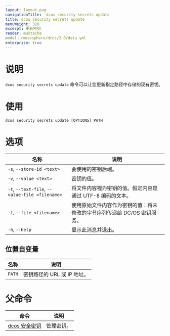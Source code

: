 ```yaml
---
layout: layout.pug
navigationTitle:  dcos security secrets update
title: dcos security secrets update
menuWeight: 320
excerpt: 更新密钥
render: mustache
model：/mesosphere/dcos/2.0/data.yml
enterprise: true
---
```


# 说明

`dcos security secrets update` 命令可以让您更新指定路径中存储的现有密钥。

# 使用

 ```
dcos security secrets update [OPTIONS] PATH
 ```

# 选项

| 名称 | 说明 |
|------------------|----------------------|
|`-s`, `--store-id <text>` | 要使用的密钥后端。|
|`-v`, `--value <text>` | 密钥的值。|
| `-t`, `--text-file`, `--value-file <filename>` | 将文件内容视为密钥的值。假定内容是通过 UTF-8 编码的文本。|
| `-f`, `--file <filename>` | 使用原始文件内容作为密钥的值：将未修改的字节序列传递给 DC/OS 密钥服务。 |
| `-h`, `--help` | 显示此消息并退出。 |

## 位置自变量

| 名称 | 说明 |
|---------|-------------|
| `PATH` | 密钥路径的 URL 或 IP 地址。 |

# 父命令

| 命令 | 说明 |
|---------|-------------|
| [dcos 安全密钥](/mesosphere/dcos/2.0/cli/command-reference/dcos-security/dcos-security-secrets/) | 管理密钥。 |
